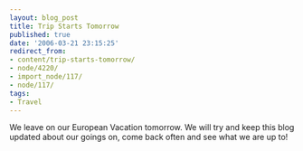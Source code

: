 ```yaml
---
layout: blog_post
title: Trip Starts Tomorrow
published: true
date: '2006-03-21 23:15:25'
redirect_from:
- content/trip-starts-tomorrow/
- node/4220/
- import_node/117/
- node/117/
tags:
- Travel
---
```


We leave on our European Vacation tomorrow. We will try and keep this blog updated about our goings on, come back often and see what we are up to!
